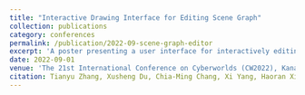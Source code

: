 ```yaml
---
title: "Interactive Drawing Interface for Editing Scene Graph"
collection: publications
category: conferences
permalink: /publication/2022-09-scene-graph-editor
excerpt: 'A poster presenting a user interface for interactively editing scene graphs.'
date: 2022-09-01
venue: 'The 21st International Conference on Cyberworlds (CW2022), Kanazawa, Japan'
citation: Tianyu Zhang, Xusheng Du, Chia-Ming Chang, Xi Yang, Haoran Xie. 
---
```

